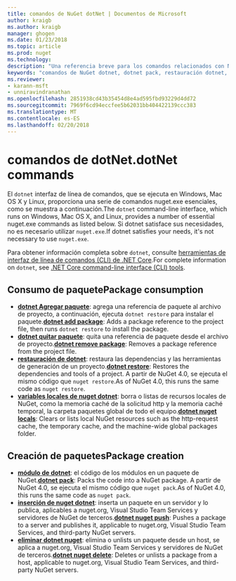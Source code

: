```yaml
---
title: comandos de NuGet dotNet | Documentos de Microsoft
author: kraigb
ms.author: kraigb
manager: ghogen
ms.date: 01/23/2018
ms.topic: article
ms.prod: nuget
ms.technology: 
description: "Una referencia breve para los comandos relacionados con NuGet mediante la interfaz de línea de comandos de dotnet."
keywords: "comandos de NuGet dotnet, dotnet pack, restauración dotnet, variables locales de nuget dotnet, dotnet nuget inserción, dotnet nuget delete"
ms.reviewer:
- karann-msft
- unniravindranathan
ms.openlocfilehash: 2851938cd43b35454d8e4ad595fbd93229d4dd72
ms.sourcegitcommit: 7969f6cd94eccfee5b62031bb404422139ccc383
ms.translationtype: MT
ms.contentlocale: es-ES
ms.lasthandoff: 02/20/2018
---
```

# <a name="dotnet-commands"></a><span data-ttu-id="a5b75-104">comandos de dotNet.</span><span class="sxs-lookup"><span data-stu-id="a5b75-104">dotNet commands</span></span>

<span data-ttu-id="a5b75-105">El `dotnet` interfaz de línea de comandos, que se ejecuta en Windows, Mac OS X y Linux, proporciona una serie de comandos nuget.exe esenciales, como se muestra a continuación.</span><span class="sxs-lookup"><span data-stu-id="a5b75-105">The `dotnet` command-line interface, which runs on Windows, Mac OS X, and Linux, provides a number of essential nuget.exe commands as listed below.</span></span> <span data-ttu-id="a5b75-106">Si dotnet satisface sus necesidades, no es necesario utilizar `nuget.exe`.</span><span class="sxs-lookup"><span data-stu-id="a5b75-106">If dotnet satisfies your needs, it's not necessary to use `nuget.exe`.</span></span>

<span data-ttu-id="a5b75-107">Para obtener información completa sobre `dotnet`, consulte [herramientas de interfaz de línea de comandos (CLI) de .NET Core](/dotnet/core/tools/?tabs=netcore2x).</span><span class="sxs-lookup"><span data-stu-id="a5b75-107">For complete information on `dotnet`, see [.NET Core command-line interface (CLI) tools](/dotnet/core/tools/?tabs=netcore2x).</span></span>

## <a name="package-consumption"></a><span data-ttu-id="a5b75-108">Consumo de paquete</span><span class="sxs-lookup"><span data-stu-id="a5b75-108">Package consumption</span></span>

- <span data-ttu-id="a5b75-109">[**dotnet Agregar paquete**](/dotnet/core/tools/dotnet-add-package): agrega una referencia de paquete al archivo de proyecto, a continuación, ejecuta `dotnet restore` para instalar el paquete.</span><span class="sxs-lookup"><span data-stu-id="a5b75-109">[**dotnet add package**](/dotnet/core/tools/dotnet-add-package): Adds a package reference to the project file, then runs `dotnet restore` to install the package.</span></span>
- <span data-ttu-id="a5b75-110">[**dotnet quitar paquete**](/dotnet/core/tools/dotnet-remove-package): quita una referencia de paquete desde el archivo de proyecto.</span><span class="sxs-lookup"><span data-stu-id="a5b75-110">[**dotnet remove package**](/dotnet/core/tools/dotnet-remove-package): Removes a package reference from the project file.</span></span>
- <span data-ttu-id="a5b75-111">[**restauración de dotnet**](/dotnet/core/tools/dotnet-restore?tabs=netcore2x): restaura las dependencias y las herramientas de generación de un proyecto.</span><span class="sxs-lookup"><span data-stu-id="a5b75-111">[**dotnet restore**](/dotnet/core/tools/dotnet-restore?tabs=netcore2x): Restores the dependencies and tools of a project.</span></span> <span data-ttu-id="a5b75-112">A partir de NuGet 4.0, se ejecuta el mismo código que `nuget restore`.</span><span class="sxs-lookup"><span data-stu-id="a5b75-112">As of NuGet 4.0, this runs the same code as `nuget restore`.</span></span>
- <span data-ttu-id="a5b75-113">[**variables locales de nuget dotnet**](/dotnet/core/tools/dotnet-nuget-locals): borra o listas de recursos locales de NuGet, como la memoria caché de la solicitud http y la memoria caché temporal, la carpeta paquetes global de todo el equipo.</span><span class="sxs-lookup"><span data-stu-id="a5b75-113">[**dotnet nuget locals**](/dotnet/core/tools/dotnet-nuget-locals): Clears or lists local NuGet resources such as the http-request cache, the temporary cache, and the machine-wide global packages folder.</span></span>

## <a name="package-creation"></a><span data-ttu-id="a5b75-114">Creación de paquetes</span><span class="sxs-lookup"><span data-stu-id="a5b75-114">Package creation</span></span>

- <span data-ttu-id="a5b75-115">[**módulo de dotnet**](/dotnet/core/tools/dotnet-pack?tabs=netcore2x): el código de los módulos en un paquete de NuGet.</span><span class="sxs-lookup"><span data-stu-id="a5b75-115">[**dotnet pack**](/dotnet/core/tools/dotnet-pack?tabs=netcore2x): Packs the code into a NuGet package.</span></span> <span data-ttu-id="a5b75-116">A partir de NuGet 4.0, se ejecuta el mismo código que `nuget pack`.</span><span class="sxs-lookup"><span data-stu-id="a5b75-116">As of NuGet 4.0, this runs the same code as `nuget pack`.</span></span>
- <span data-ttu-id="a5b75-117">[**inserción de nuget dotnet**](/dotnet/core/tools/dotnet-nuget-push): inserta un paquete en un servidor y lo publica, aplicables a nuget.org, Visual Studio Team Services y servidores de NuGet de terceros.</span><span class="sxs-lookup"><span data-stu-id="a5b75-117">[**dotnet nuget push**](/dotnet/core/tools/dotnet-nuget-push): Pushes a package to a server and publishes it, applicable to nuget.org, Visual Studio Team Services, and third-party NuGet servers.</span></span>
- <span data-ttu-id="a5b75-118">[**eliminar dotnet nuget**](/dotnet/core/tools/dotnet-nuget-delete): elimina o unlists un paquete desde un host, se aplica a nuget.org, Visual Studio Team Services y servidores de NuGet de terceros.</span><span class="sxs-lookup"><span data-stu-id="a5b75-118">[**dotnet nuget delete**](/dotnet/core/tools/dotnet-nuget-delete): Deletes or unlists a package from a host, applicable to nuget.org, Visual Studio Team Services, and third-party NuGet servers.</span></span>
